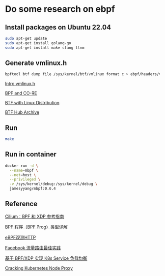 # Do some research on ebpf

## Install packages on Ubuntu 22.04

```sh
sudo apt-get update
sudo apt-get install golang-go
sudo apt-get install make clang llvm
```

## Generate vmlinux.h

```sh
bpftool btf dump file /sys/kernel/btf/vmlinux format c > ebpf/headers/vmlinux.h
```

[Intro vmlinux.h](https://www.ebpf.top/post/intro_vmlinux_h/)

[BPF and CO-RE](https://www.ebpf.top/post/bpf_core/)

[BTF with Linux Distribution](https://github.com/aquasecurity/btfhub/blob/main/docs/supported-distros.md)

[BTF Hub Archive](https://github.com/aquasecurity/btfhub-archive)

## Run

```sh
make
```

## Run in container

```sh
docker run -d \
  --name=mbpf \
  --net=host \
  --privileged \
  -v /sys/kernel/debug:/sys/kernel/debug \
  jamesyyang/mbpf:0.0.4
```

## Reference

[Cilium：BPF 和 XDP 参考指南](https://arthurchiao.art/blog/cilium-bpf-xdp-reference-guide-zh/)

[BPF 程序（BPF Prog）类型详解](https://arthurchiao.art/blog/bpf-advanced-notes-1-zh/)

[eBPF观测HTTP](https://mp.weixin.qq.com/s/2ncM-PvN06lSwScvc2Zueg)

[Facebook 流量路由最佳实践](http://arthurchiao.art/blog/facebook-from-xdp-to-socket-zh/)

[基于 BPF/XDP 实现 K8s Service 负载均衡](http://arthurchiao.art/blog/cilium-k8s-service-lb-zh/)

[Cracking Kubernetes Node Proxy](http://arthurchiao.art/blog/cracking-k8s-node-proxy/)
